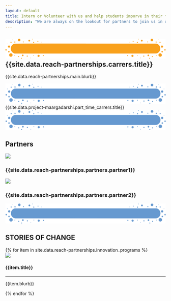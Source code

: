 ```yaml
---
layout: default
title: Intern or Volunteer with us and help students imporve in their future ready and academic skills.
description: "We are always on the lookout for partners to join us in our Mission of creating an ecosystem of support for our students through peer based learning."
---
```


<main role="main">
    <section>
        <div class="container-fluid pb-5 goal-section-parent">
            <div class="container ">
                <div class="row">
                    <div class="col">
                        <H1 class="section-title">
                            <img class="img-fluid" src='assets/img/Title-BG.png' />
                            <div class="section-title-text">{{site.data.reach-partnerships.carrers.title}}</div>
                        </H1>
                    </div>
                </div>
                <div class="row">
                    <div class="col-md-2 col-sm-12"></div>
                    <div class="col-md-8 col-sm-12">
                        <p class="bunchOfText">{{site.data.reach-partnerships.main.blurb}}</p>
                        <div class="section-title">
                            <img class="img-fluid" src='assets/img/Title-BG3.png' />
                            <div class="section-title-text">{{site.data.project-maargadarshi.part_time_carrers.title}}</div>
                        </div>
                        <div class="section-title">
                        <img class="img-fluid" src='assets/img/Title-BG3.png'/>
                        <H2 class="section-title-text">Partners</H2>
                    </div>
                    </div>
                    <div class="col-md-2 col-sm-12"></div>
                </div>
                <!-- New -->
                <div class="row">
                <div class="col-sm-12 col-md-4 mt-3">
                    <div class="plAdoptionImage text-center mt-4">
                        <img class="progrmImg ofpTeaching" src="{{site.data.reach-partnerships.partners.img2}}"/>
                         <h3 class="mt-4">{{site.data.reach-partnerships.partners.partner1}}</h3>
                    </div>
                </div>
                <div class="col-sm-12 col-md-4 mt-3">
                    <div class="plAdoptionImage text-center mt-4">
                        <img class="progrmImg ofpTeaching" src="{{site.data.reach-partnerships.partners.img1}}"/>
                         <h3 class="mt-4">{{site.data.reach-partnerships.partners.partner2}}</h3>
                    </div>
                </div>
                <div class="row">
                    <div class="col-md-2 col-sm-12"></div>
                    <div class="col-md-8 col-sm-12">
                        <div class="section-title">
                        <img class="img-fluid" src='assets/img/Title-BG3.png'/>
                        <H2 class="section-title-text">STORIES OF CHANGE</H2>
                        </div>
                    <div class="row pb-3 impact-section">
                {% for item in site.data.reach-partnerships.innovation_programs %}
                    <div class="col-md-6 col-sm-12 text-center">
                        <div class="plAdoptionImage">
                            <img class="img-fluid progrmImg plAdoption" src="{{item.img}}">
                        </div>
                        <div class="peerAdoption">
                            <h4>{{item.title}}</h4>
                            <hr>
                            <p class="">{{item.blurb}}</p>
                        </div>
                    </div>
                {% endfor %}
                    </div>
                    </div>
                    <div class="col-md-2 col-sm-12"></div>
                </div>
            </div>
            <!-- New End -->
    </div>
        </div>
    </section>
</main>
